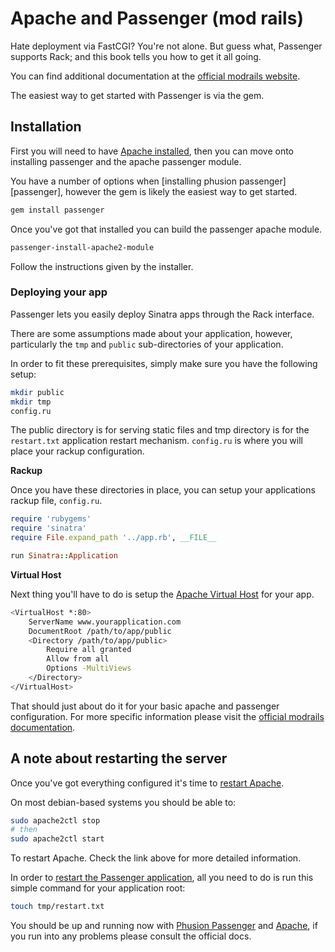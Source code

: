 # Apache and Passenger (mod rails)

Hate deployment via FastCGI? You're not alone. But guess what, Passenger
supports Rack; and this book tells you how to get it all going.

You can find additional documentation at the [official modrails
website](http://modrails.com/documentation.html).

The easiest way to get started with Passenger is via the gem.

## Installation

First you will need to have [Apache
installed](http://httpd.apache.org/docs/2.2/install.html), then you can move
onto installing passenger and the apache passenger module.

You have a number of options when [installing phusion
passenger][passenger],
however the gem is likely the easiest way to get started.

```bash
gem install passenger
```

Once you've got that installed you can build the passenger apache module.

```bash
passenger-install-apache2-module
```

Follow the instructions given by the installer.

### Deploying your app

Passenger lets you easily deploy Sinatra apps through the Rack interface.

There are some assumptions made about your application, however, particularly
the `tmp` and `public` sub-directories of your application.

In order to fit these prerequisites, simply make sure you have the following
setup:

```bash
mkdir public
mkdir tmp
config.ru
```

The public directory is for serving static files and tmp directory is for the
`restart.txt` application restart mechanism. `config.ru` is where you will
place your rackup configuration.

**Rackup**

Once you have these directories in place, you can setup your applications
rackup file, `config.ru`.

```ruby
require 'rubygems'
require 'sinatra'
require File.expand_path '../app.rb', __FILE__

run Sinatra::Application
```

**Virtual Host**

Next thing you'll have to do is setup the [Apache Virtual
Host](http://httpd.apache.org/docs/2.2/vhosts/) for your app.

```bash
<VirtualHost *:80>
    ServerName www.yourapplication.com
    DocumentRoot /path/to/app/public
    <Directory /path/to/app/public>
        Require all granted
        Allow from all
        Options -MultiViews
    </Directory>
</VirtualHost>
```

That should just about do it for your basic apache and passenger configuration.
For more specific information please visit the [official modrails
documentation](http://modrails.com/documentation/Users%20guide%20Apache.html).

## A note about restarting the server

Once you've got everything configured it's time to [restart
Apache](http://httpd.apache.org/docs/2.2/stopping.html).

On most debian-based systems you should be able to:

```bash
sudo apache2ctl stop
# then
sudo apache2ctl start
```

To restart Apache. Check the link above for more detailed information.

In order to [restart the Passenger application][restart-passenger], all you need
to do is run this simple command for your application root:

```bash
touch tmp/restart.txt
```

You should be up and running now with [Phusion Passenger](http://modrails.com/)
and [Apache](http://httpd.apache.org/), if you run into any problems please
consult the official docs.

[passanger]: http://modrails.com/documentation/Users%20guide%20Apache.html#_installing_upgrading_and_uninstalling_phusion_passenger
[restart-passenger]: http://www.modrails.com/documentation/Users%20guide%20Apache.html#_redeploying_restarting_the_ruby_on_rails_application
